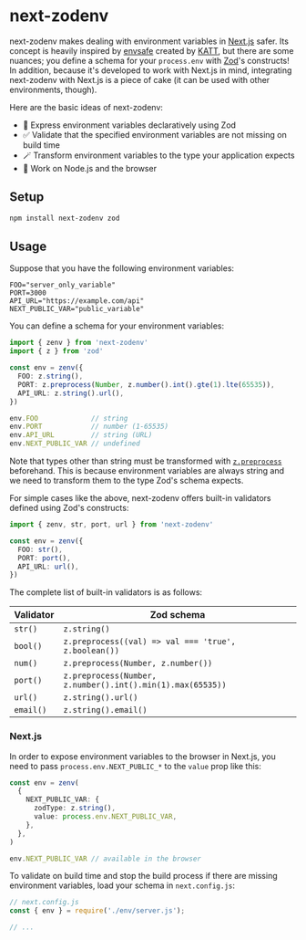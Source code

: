 # next-zodenv

next-zodenv makes dealing with environment variables in [Next.js](https://nextjs.org/) safer. Its concept is heavily inspired by [envsafe](https://github.com/KATT/envsafe) created by [KATT](https://github.com/KATT), but there are some nuances; you define a schema for your `process.env` with [Zod](https://zod.dev/)'s constructs! In addition, because it's developed to work with Next.js in mind, integrating next-zodenv with Next.js is a piece of cake (it can be used with other environments, though).

Here are the basic ideas of next-zodenv:

* 💎 Express environment variables declaratively using Zod
* ✅ Validate that the specified environment variables are not missing on build time
* 🪄 Transform environment variables to the type your application expects
* 🤝 Work on Node.js and the browser

## Setup

```sh
npm install next-zodenv zod
```

## Usage

Suppose that you have the following environment variables:

```
FOO="server_only_variable"
PORT=3000
API_URL="https://example.com/api"
NEXT_PUBLIC_VAR="public_variable"
```

You can define a schema for your environment variables:

```ts
import { zenv } from 'next-zodenv'
import { z } from 'zod'

const env = zenv({
  FOO: z.string(),
  PORT: z.preprocess(Number, z.number().int().gte(1).lte(65535)),
  API_URL: z.string().url(),
})

env.FOO             // string
env.PORT            // number (1-65535)
env.API_URL         // string (URL)
env.NEXT_PUBLIC_VAR // undefined
```

Note that types other than string must be transformed with [`z.preprocess`](https://github.com/colinhacks/zod#preprocess) beforehand. This is because environment variables are always string and we need to transform them to the type Zod's schema expects.

For simple cases like the above, next-zodenv offers built-in validators defined using Zod's constructs:

```ts
import { zenv, str, port, url } from 'next-zodenv'

const env = zenv({
  FOO: str(),
  PORT: port(),
  API_URL: url(),
})
```

The complete list of built-in validators is as follows:

Validator | Zod schema
--- | ---
`str()` | `z.string()` 
`bool()` | `z.preprocess((val) => val === 'true', z.boolean())`
`num()` | `z.preprocess(Number, z.number())`
`port()` | `z.preprocess(Number, z.number().int().min(1).max(65535))`
`url()` | `z.string().url()`
`email()` | `z.string().email()`

### Next.js

In order to expose environment variables to the browser in Next.js, you need to pass `process.env.NEXT_PUBLIC_*` to the `value` prop like this:

```ts
const env = zenv(
  {
    NEXT_PUBLIC_VAR: {
      zodType: z.string(),
      value: process.env.NEXT_PUBLIC_VAR,
    },
  },
)

env.NEXT_PUBLIC_VAR // available in the browser
```

To validate on build time and stop the build process if there are missing environment variables, load your schema in `next.config.js`:

```ts
// next.config.js
const { env } = require('./env/server.js');

// ...
```
